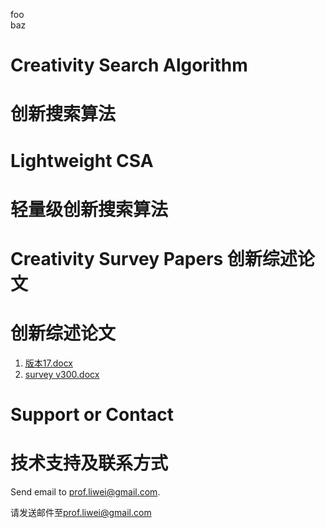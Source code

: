 <p>foo<br />
baz</p>

# Creativity Search Algorithm 
# 创新搜索算法

# Lightweight CSA 
# 轻量级创新搜索算法

# Creativity Survey Papers 创新综述论文
# 创新综述论文

1. [版本17.docx](https://github.com/creativitysurvey/creativitysurvey.github.io/files/7519298/17.docx)
2. [survey v300.docx](https://github.com/creativitysurvey/creativitysurvey.github.io/files/7519300/survey.v300.docx)

# Support or Contact 
# 技术支持及联系方式

Send email to [prof.liwei@gmail.com](mailto:prof.liwei@gmail.com). 

请发送邮件至[prof.liwei@gmail.com](mailto:prof.liwei@gmail.com)
